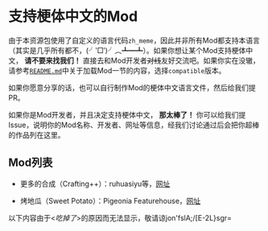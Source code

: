 # 支持梗体中文的Mod

由于本资源包使用了自定义的语言代码`zh_meme`，因此并非所有Mod都支持本语言（其实是几乎所有都不，(╯‵□′)╯︵┻━┻）。如果你想让某个Mod支持梗体中文， **请不要来找我们！** 直接去和Mod开发者~~对线~~友好交流吧。如果你实在没辙，请参考[`README.md`](/README.md)中关于加载Mod一节的内容，选择`compatible`版本。

如果你愿意分享的话，也可以自行制作Mod的梗体中文语言文件，然后给我们提PR。

如果你是Mod开发者，并且决定支持梗体中文， **那太棒了！** 你可以给我们提Issue，说明你的Mod名称、开发者、网址等信息，经我们讨论通过后会把你超棒的作品列在这里。

## Mod列表

* 更多的合成（Crafting++）：ruhuasiyu等，[网址](https://ruhuasiyu.github.io/CraftingPlusPlus/)

* 烤地瓜（Sweet Potato）：Pigeonia Featurehouse，[网址](https://github.com/teddyxlandlee/sweet_potato-source)

以下内容由于<*吃掉了*>的原因而无法显示，敬请谅jon'fslA;/[E-2L}sgr=

